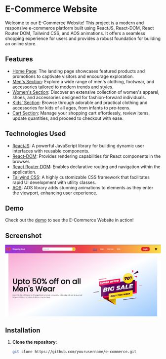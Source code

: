 # E-Commerce Website

Welcome to our E-Commerce Website! This project is a modern and responsive e-commerce platform built using ReactJS, React-DOM, React Router DOM, Tailwind CSS, and AOS animations. It offers a seamless shopping experience for users and provides a robust foundation for building an online store.

## Features

- [Home Page](#): The landing page showcases featured products and promotions to captivate visitors and encourage exploration.
- [Men's Section](#): Explore a wide range of men's clothing, footwear, and accessories tailored to modern trends and styles.
- [Women's Section](#): Discover an extensive collection of women's apparel, shoes, and accessories designed for fashion-forward individuals.
- [Kids' Section](#): Browse through adorable and practical clothing and accessories for kids of all ages, from infants to pre-teens.
- [Cart Section](#): Manage your shopping cart effortlessly, review items, update quantities, and proceed to checkout with ease.

## Technologies Used

- [ReactJS](https://reactjs.org/): A powerful JavaScript library for building dynamic user interfaces with reusable components.
- [React-DOM](https://reactjs.org/docs/react-dom.html): Provides rendering capabilities for React components in the browser.
- [React Router DOM](https://reactrouter.com/web/guides/quick-start): Enables declarative routing and navigation within the application.
- [Tailwind CSS](https://tailwindcss.com/): A highly customizable CSS framework that facilitates rapid UI development with utility classes.
- [AOS](https://michalsnik.github.io/aos/): AOS library adds stunning animations to elements as they enter the viewport, enhancing user experience.

## Demo

Check out the [demo](https://ecommerce-website-phi-ten.vercel.app/) to see the E-Commerce Website in action!

## Screenshot

![E-Commerce Website Screenshot](screenshot.png)

## Installation

1. **Clone the repository:**

   ```bash
   git clone https://github.com/yourusername/e-commerce.git
   ```
